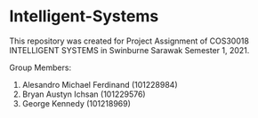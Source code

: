 # Intelligent-Systems
This repository was created for Project Assignment of COS30018 INTELLIGENT SYSTEMS in Swinburne Sarawak Semester 1, 2021.

Group Members:
1. Alesandro Michael Ferdinand (101228984)
2. Bryan Austyn Ichsan (101229576)
3. George Kennedy (101218969)
